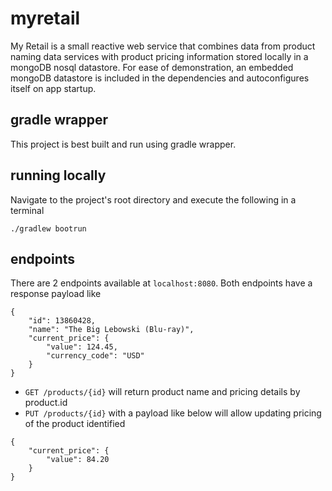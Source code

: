 # myretail

My Retail is a small reactive web service that combines data from product naming data services with product pricing information stored locally in a mongoDB nosql datastore. For ease of demonstration, an embedded mongoDB datastore is included in the dependencies and autoconfigures itself on app startup.

## gradle wrapper
This project is best built and run using gradle wrapper.

## running locally
Navigate to the project's root directory and execute the following in a terminal

`./gradlew bootrun`

## endpoints
There are 2 endpoints available at `localhost:8080`. Both endpoints have a response payload like
```
{
    "id": 13860428,
    "name": "The Big Lebowski (Blu-ray)",
    "current_price": {
        "value": 124.45,
        "currency_code": "USD"
    }
}
```
- `GET /products/{id}` will return product name and pricing details by product.id
- `PUT /products/{id}` with a payload like below will allow updating pricing of the product identified
```
{
    "current_price": {
        "value": 84.20
    }
}
```
